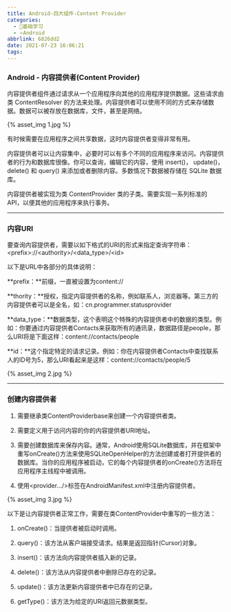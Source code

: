 ```yaml
---
title: Android-四大组件-Content Provider
categories:
  - 🌙基础学习
  - ⭐Android
abbrlink: 6826dd2
date: 2021-07-23 16:06:21
tags:
---
```


### Android - 内容提供者(Content Provider)

内容提供者组件通过请求从一个应用程序向其他的应用程序提供数据。这些请求由类 ContentResolver 的方法来处理。内容提供者可以使用不同的方式来存储数据。数据可以被存放在数据库，文件，甚至是网络。

{% asset_img 1.jpg %}

<!--more-->

有时候需要在应用程序之间共享数据，这时内容提供者变得非常有用。

内容提供者可以让内容集中，必要时可以有多个不同的应用程序来访问。内容提供者的行为和数据库很像。你可以查询，编辑它的内容，使用 insert()， update()， delete() 和 query() 来添加或者删除内容。多数情况下数据被存储在 SQLite 数据库。

内容提供者被实现为类 ContentProvider 类的子类。需要实现一系列标准的 API，以便其他的应用程序来执行事务。

***

### 内容URI

要查询内容提供者，需要以如下格式的URI的形式来指定查询字符串：&lt;prefix&gt;://&lt;authority&gt;/&lt;data_type&gt;/&lt;id&gt;

以下是URL中各部分的具体说明：

**prefix：**前缀，一直被设置为content://

**thority：**授权，指定内容提供者的名称，例如联系人，浏览器等。第三方的内容提供者可以是全名，如：cn.programmer.statusprovider

**data_type：**数据类型，这个表明这个特殊的内容提供者中的数据的类型。例如：你要通过内容提供者Contacts来获取所有的通讯录，数据路径是people，那么URI将是下面这样：content://contacts/people

**id：**这个指定特定的请求记录。例如：你在内容提供者Contacts中查找联系人的ID号为5，那么URI看起来是这样：content://contacts/people/5

{% asset_img 2.jpg %}

***

### 创建内容提供者

1. 需要继承类ContentProviderbase来创建一个内容提供者类。

2. 需要定义用于访问内容的你的内容提供者URI地址。

3. 需要创建数据库来保存内容。通常，Android使用SQLite数据库，并在框架中重写onCreate()方法来使用SQLiteOpenHelper的方法创建或者打开提供者的数据库。当你的应用程序被启动，它的每个内容提供者的onCreate()方法将在应用程序主线程中被调用。

4. 使用&lt;provider.../&gt;标签在AndroidManifest.xml中注册内容提供者。

{% asset_img 3.jpg %}

以下是让内容提供者正常工作，需要在类ContentProvider中重写的一些方法：

1. onCreate()：当提供者被启动时调用。

2. query()：该方法从客户端接受请求。结果是返回指针(Cursor)对象。

3. insert()：该方法向内容提供者插入新的记录。

4. delete()：该方法从内容提供者中删除已存在的记录。

5. update()：该方法更新内容提供者中已存在的记录。

6. getType()：该方法为给定的URI返回元数据类型。
